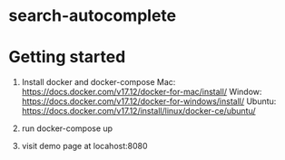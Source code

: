 # search-autocomplete

# Getting started

1. Install docker and docker-compose
   Mac:
   https://docs.docker.com/v17.12/docker-for-mac/install/
   Window:
   https://docs.docker.com/v17.12/docker-for-windows/install/
   Ubuntu:
   https://docs.docker.com/v17.12/install/linux/docker-ce/ubuntu/

2. run docker-compose up
3. visit demo page at locahost:8080
